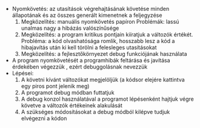 - Nyomkövetés: az utasítások végrehajtásának követése minden állapotának és az összes generált kimenetnek a feljegyzése
	1. Megközelítés: manuális nyomkövetés papíron
	   Problémák: lassú unalmas nagy a hibázás valószínűsége
	2. Megközelítés: a program kritikus pontjain kiíratjuk a változók értékét.
	   Probléma: a kód olvashatósága romlik, hosszabb lesz a kód a hibajavítás után ki kell törölni a felesleges utasításokat
	3. Megközelítés: a fejlesztőkörnyezet debug funkciójának használata
- A program nyomkövetését a programhibák feltárása és javítása érdekében végezzük , ezért debuggolásnak nevezzük
- Lépései:
	1. A követni kívánt változókat megjelöljük (a kódsor elejére kattintva egy piros pont jelenik meg)
	2. A programot debug módban futtatjuk
	3. A debug konzol használatával a programot lépésenként hajtjuk végre követve a változók értékeinek alakulását
	4. A szükséges módosításokat a debug módból kilépve tudjuk elvégezni a kódon
